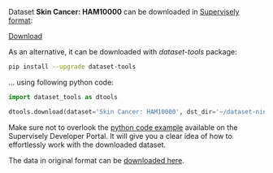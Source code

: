 Dataset **Skin Cancer: HAM10000** can be downloaded in [Supervisely format](https://developer.supervisely.com/api-references/supervisely-annotation-json-format):

 [Download](https://assets.supervisely.com/remote/eyJsaW5rIjogImZzOi8vYXNzZXRzLzEzMThfU2tpbiBDYW5jZXI6IEhBTTEwMDAwL3NraW4tY2FuY2VyOi1oYW0xMDAwMC1EYXRhc2V0TmluamEudGFyIiwgInNpZyI6ICJ0MG9heU0xaGQrQSs1ZnBDMjc5ei9ncCt5REJDYVBPS1RXeFQ4dkRKZzBVPSJ9)

As an alternative, it can be downloaded with *dataset-tools* package:
``` bash
pip install --upgrade dataset-tools
```

... using following python code:
``` python
import dataset_tools as dtools

dtools.download(dataset='Skin Cancer: HAM10000', dst_dir='~/dataset-ninja/')
```
Make sure not to overlook the [python code example](https://developer.supervisely.com/getting-started/python-sdk-tutorials/iterate-over-a-local-project) available on the Supervisely Developer Portal. It will give you a clear idea of how to effortlessly work with the downloaded dataset.

The data in original format can be [downloaded here](https://www.kaggle.com/datasets/surajghuwalewala/ham1000-segmentation-and-classification/download?datasetVersionNumber=2).